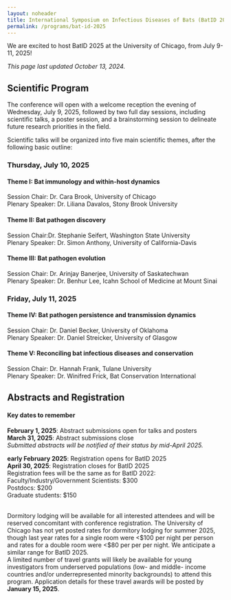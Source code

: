 ```yaml
---
layout: noheader
title: International Symposium on Infectious Diseases of Bats (BatID 2025)
permalink: /programs/bat-id-2025
---
```



<div class="bs-callout bs-callout-info">
<p>We are excited to host BatID 2025 at the University of Chicago, from July 9-11, 2025!</p>
<p><em>This page last updated October 13, 2024.</em></p>

</div>


<h2>Scientific Program</h2>

The conference will open with a welcome reception the evening of Wednesday, July 9, 2025, followed by two full day sessions, including scientific talks, a poster session, and a brainstorming session to delineate future research priorities in the field. 

Scientific talks will be organized into five main scientific themes, after the following basic outline:

<h3>Thursday, July 10, 2025</h3>
<h4>Theme I: Bat immunology and within-host dynamics</h4>

Session Chair: Dr. Cara Brook, University of Chicago <br>
Plenary Speaker: Dr. Liliana Davalos, Stony Brook University

<h4>Theme II: Bat pathogen discovery</h4>

Session Chair:Dr. Stephanie Seifert, Washington State University <br>
Plenary Speaker: Dr. Simon Anthony, University of California-Davis

<h4>Theme III: Bat pathogen evolution</h4>
Session Chair: Dr. Arinjay Banerjee, University of Saskatechwan <br>
Plenary Speaker: Dr. Benhur Lee, Icahn School of Medicine at Mount Sinai

<h3>Friday, July 11, 2025</h3>

<h4>Theme IV: Bat pathogen persistence and transmission dynamics</h4>
Session Chair: Dr. Daniel Becker, University of Oklahoma <br>
Plenary Speaker: Dr. Daniel Streicker, University of Glasgow

<h4>Theme V: Reconciling bat infectious diseases and conservation</h4>
Session Chair: Dr. Hannah Frank, Tulane University <br>
Plenary Speaker: Dr. Winifred Frick, Bat Conservation International


<h2>Abstracts and Registration</h2>
<h4>Key dates to remember</h4>

<strong>February 1, 2025</strong>: Abstract submissions open for talks and posters <br>
<strong>March 31, 2025</strong>: Abstract submissions close  <br>
<em> Submitted abstracts will be notified of their status by mid-April 2025. </em> 

<strong>early February 2025</strong>: Registration opens for BatID 2025<br>
<strong>April 30, 2025</strong>: Registration closes for BatID 2025 <br>
Registration fees will be the same as for BatID 2022: <br>
Faculty/Industry/Government Scientists: $300  <br>
Postdocs: $200 <br>
Graduate students: $150 <br>

<br>
Dormitory lodging will be available for all interested attendees and will be reserved concomitant with conference registration. The University of Chicago has not yet posted rates for dormitory lodging for summer 2025, though last year rates for a single room were <$100 per night per person and rates for a double room were <$80 per per per night. We anticipate a similar range for BatID 2025. 

<br>
A limited number of travel grants will likely be available for young investigators from underserved populations (low- and middle- income countries and/or underrepresented minority backgrounds) to attend this program. Application details for these travel awards will be posted by <strong>January 15, 2025</strong>. 

